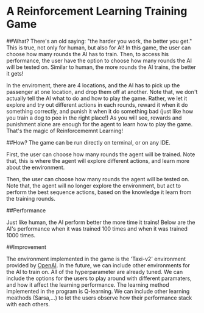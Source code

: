 # A Reinforcement Learning Training Game

##What?
There's an old saying: "the harder you work, the better you get." This is true, not only for human, but also for AI! In this game, the user can choose how many rounds the AI has to train. Then, to access his performance, the user have the option to choose how many rounds the AI will be tested on. Similar to human, the more rounds the AI trains, the better it gets! 

In the enviroment, there are 4 locations, and the AI has to pick up the passenger at one location, and drop them off at another. Note that, we don't actually tell the AI what to do and how to play the game. Rather, we let it explore and try out different actions in each rounds, reward it when it do something correctly, and punish it when it do something bad (just like how you train a dog to pee in the right place!) As you will see, rewards and punishment alone are enough for the agent to learn how to play the game. That's the magic of Reinforcememnt Learning! 

##How?
The game can be run directly on terminal, or on any IDE. 

First, the user can choose how many rounds the agent will be trained. Note that, this is where the agent will explore different actions, and learn more about the environment. 

Then, the user can choose how many rounds the agent will be tested on. Note that, the agent will no longer explore the environment, but act to perform the best sequence actions, based on the knowledge it learn from the training rounds. 

##Performance

Just like human, the AI perform better the more time it trains! Below are the AI's performance when it was trained 100 times and when it was trained 1000 times. 


##Improvement

The environment implemented in the game is the 'Taxi-v2' environment provided by [OpenAI](https://gym.openai.com/envs/#classic_control). In the future, we can include other environments for the AI to train on. 
All of the hyperparameter are already tuned. We can include the options for the users to play around with different paramaters, and how it affect the learning performance. 
The learning method implemented in the program is Q-learning. We can include other learning meathods (Sarsa,...) to let the users observe how their performance stack with each others. 




